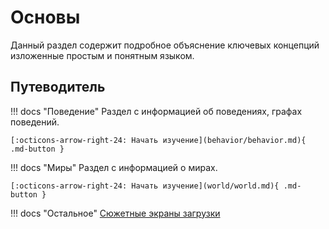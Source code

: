 # Основы

Данный раздел содержит подробное объяснение ключевых концепций изложенные простым и понятным языком.

## Путеводитель

!!! docs "Поведение"
    Раздел c информацией об поведениях, графах поведений.
    
    [:octicons-arrow-right-24: Начать изучение](behavior/behavior.md){ .md-button }


!!! docs "Миры"
    Раздел c информацией о мирах.
    
    [:octicons-arrow-right-24: Начать изучение](world/world.md){ .md-button }

!!! docs "Остальное"
    [Сюжетные экраны загрузки](loading_screens.md)